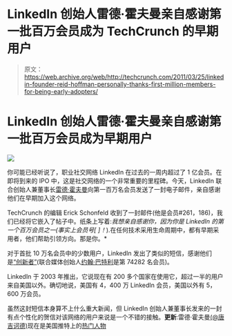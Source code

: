 # LinkedIn 创始人雷德·霍夫曼亲自感谢第一批百万会员成为 TechCrunch 的早期用户

> 原文：<https://web.archive.org/web/http://techcrunch.com/2011/03/25/linkedin-founder-reid-hoffman-personally-thanks-first-million-members-for-being-early-adopters/>

# LinkedIn 创始人雷德·霍夫曼亲自感谢第一批百万会员成为早期用户

![](img/9a97fe6291bc31f273231ea3ed20697b.png)

你可能已经听说了，职业社交网络 LinkedIn 在过去的一周内超过了 1 亿会员。在即将到来的 IPO 中，这是社交网络的一个非常重要的里程碑。今天，LinkedIn 联合创始人兼董事长[雷德·霍夫曼](https://web.archive.org/web/20230203011334/http://www.crunchbase.com/person/reid-hoffman)向第一百万名会员发送了一封电子邮件，亲自感谢他们在早期加入这个网络。

TechCrunch 的编辑 Erick Schonfeld 收到了一封邮件(他是会员#261，186)，我们已经将它嵌入了帖子中。纸条上写着:*我想亲自感谢你，因为你是 LinkedIn 的第一个百万会员之一(事实上会员号[ ]！*).在任何技术采用生命周期中，都有早期采用者，他们帮助引领方向。那是你。*

对于首批 10 万名会员中的少数用户，LinkedIn 发出了类似的短信，感谢他们是[“创新者”](https://web.archive.org/web/20230203011334/http://johnbattelle.tumblr.com/post/4087013387/this-is-a-cool-thing-for-linkedin-to-do-good)(联合媒体创始人[约翰·巴特利](https://web.archive.org/web/20230203011334/http://www.crunchbase.com/person/john-battelle)是第 74282 名会员)。

LinkedIn 于 2003 年推出，它说现在有 200 多个国家在使用它，超过一半的用户来自美国以外。确切地说，美国有 4，400 万 LinkedIn 会员，美国以外有 5，600 万会员。

虽然这封短信本身算不上什么重大新闻，但 LinkedIn 创始人兼董事长发来的一封有点个性化的贺信对该网络的用户来说是一个不错的接触。**更新**:雷德·霍夫曼[(@唐吉诃德)](https://web.archive.org/web/20230203011334/http://twitter.com/quixotic?from_source=onebox)现在是美国推特上的[热门人物](https://web.archive.org/web/20230203011334/http://twitter.com/#search?q=Reid%20Hoffman)